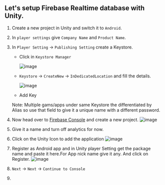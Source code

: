 ## Let's setup Firebase Realtime database with Unity.

1. Create a new project in Unity and switch it to `Android`.
2. In `player settings` give `Company Name` and `Product Name`.
3. In `Player Setting` -> `Publishing Setting` create a Keystore.
    - Click in `Keystore Manager` 
     
      ![image](https://user-images.githubusercontent.com/43271546/111471138-9449de80-874e-11eb-8ac3-fe8d7c4f4197.png)
    
    - `Keystore` -> `CreateNew` -> `InDedicatedLocation` and fill the details.
      
      ![image](https://user-images.githubusercontent.com/43271546/111471633-1c2fe880-874f-11eb-9784-6bef164f90d6.png)

    - Add Key
    
    Note: Multiple gams/apps under same Keystore the differentiated by Alias so use that field to give it a unique name with a different password.
    
4. Now head over to [Firebase Console](https://console.firebase.google.com/) and create a new project.
  ![image](https://user-images.githubusercontent.com/43271546/111472412-edfed880-874f-11eb-88c2-d1008e5daa1e.png)

5. Give it a name and turn off analytics for now.
6. Click on the Unity Icon to add the application
    ![image](https://user-images.githubusercontent.com/43271546/111473895-80ec4280-8751-11eb-9ea9-74a91f0d7261.png)

7. Register as Android app and in Unity player Setting get the package name and paste it here.For App nick name give it any. And click on Register.
    ![image](https://user-images.githubusercontent.com/43271546/111474470-1ee00d00-8752-11eb-8d9a-274d0ec310ad.png)

8. `Next` -> `Next` -> `Continue to Console`
9. 
